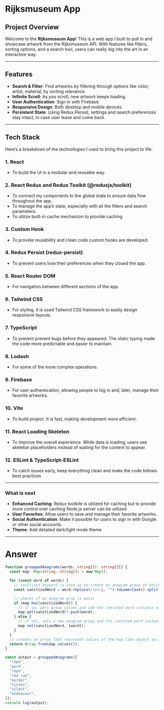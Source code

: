 # Rijksmuseum App

## Project Overview

Welcome to the **Rijksmuseum App**! This is a web app I built to pull in and showcase artwork from the Rijksmuseum API. With features like filters, sorting options, and a search tool, users can really dig into the art in an interactive way.

---

## Features

- **Search & Filter**: Find artworks by filtering through options like color, artist, material, by sorting relevance.
- **Infinite Scroll**: As you scroll, new artwork keeps loading.
- **User Authentication**: Sign in with Firebase.
- **Responsive Design**: Both desktop and mobile devices.
- **Persistent State**: Using Redux Persist, settings and search preferences stay intact, in case user leave and come back.

---

## Tech Stack

Here’s a breakdown of the technologies I used to bring this project to life:

### 1. **React**

- To build the UI in a modular and reusable way.

### 2. **React Redux** and **Redux Toolkit (@reduxjs/toolkit)**

- To connect my components to the global state to ensure data flow throughout the app.
- To manage the app’s state, especially with all the filters and search parameters.
- To utilize built-in cache mechanizm to provide caching

### 3. **Custom Hook**

- To provide reusability and clean code custom hooks are developed.

### 4. **Redux Persist (redux-persist)**

- To prevent users lose their preferences when they closed the app.

### 5. **React Router DOM**

- For navigation between different sections of the app.

### 6. **Tailwind CSS**

- For styling, it is used Tailwind CSS framework to easily design responsive layouts.

### 7. **TypeScript**

- To prevent prevent bugs before they appeared. The static typing made the code more predictable and easier to maintain.

### 8. **Lodash**

- For some of the more complex operations.

### 9. **Firebase**

- For user authentication, allowing people to log in and, later, manage their favorite artworks.

### 10. **Vite**

- To build project. It is fast, making development more efficient.

### 11. **React Loading Skeleton**

- To improve the overall experience. While data is loading, users see skeleton placeholders instead of waiting for the content to appear.

### 12. **ESLint & TypeScript-ESLint**

- To catch issues early, keep everything clean and make the code follows best practices

---

### What is next

- **Enhanced Caching**: Redux toolkite is utilized for caching but to provide more control over caching Node.js server can be utilized
- **User Favorites**: Allow users to save and manage their favorite artworks.
- **Social Authentication**: Make it possible for users to sign in with Google or other social accounts.
- **Theme**: Add detailed dark/light mode theme

---

# Answer

```ts
function grouppedAnagrams(words: string[]): string[][] {
  const map: Map<string, string[]> = new Map();

  for (const word of words) {
    // sanitized keyword is used as to create an anagram group of which expected output looks like map-like object values method call result
    const sanitizedWord = word.replace(/\s+/g, "").toLowerCase().split("").sort().join("");

    // checks if an anagram grup is exist
    if (map.has(sanitizedWord)) {
      // if so, gets group values and add the iterated word instance to values of the key-value pair
      map.get(sanitizedWord)?.push(word);
    } else {
      // if not, sets a new anagram group and the iterated word instance as values of the key-value pair
      map.set(sanitizedWord, [word]);
    }
  }
  // creates an array that represent values of the map-like object as an expected output
  return Array.from(map.values());
}

const output = grouppedAnagrams([
  "rope",
  "pore",
  "repo",
  "red rum",
  "murder",
  "listen",
  "silent",
  "endeavour",
]);
console.log(output);
```
